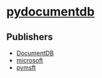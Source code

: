 # [pydocumentdb](https://pypi.org/project/pydocumentdb)



## Publishers
- [DocumentDB](https://pypi.org/user/DocumentDB)
- [microsoft](https://pypi.org/user/microsoft)
- [pymsft](https://pypi.org/user/pymsft)

